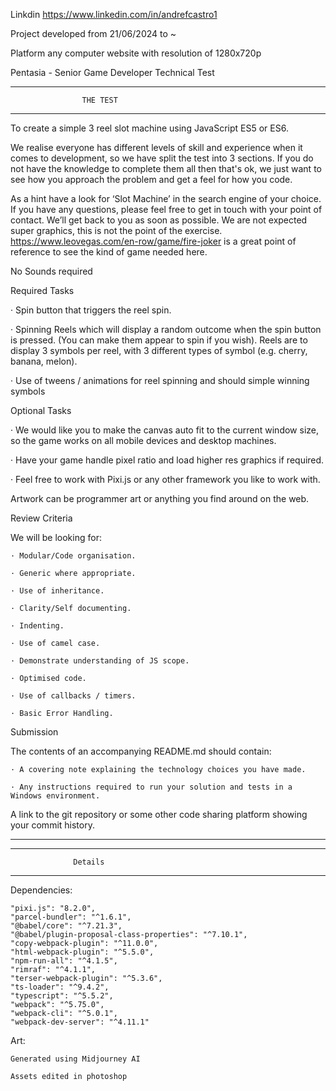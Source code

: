 Linkdin https://www.linkedin.com/in/andrefcastro1

Project developed from 21/06/2024 to ~

Platform any computer website with resolution of 1280x720p

Pentasia - Senior Game Developer Technical Test


***************************************************
                    THE TEST
***************************************************


To create a simple 3 reel slot machine using JavaScript ES5 or ES6.

We realise everyone has different levels of skill and experience when it comes to development, so we have split the test into 3 sections. If you do not have the knowledge to complete them all then that's ok, we just want to see how you approach the problem and get a feel for how you code.

As a hint have a look for ‘Slot Machine’ in the search engine of your choice. If you have any questions, please feel free to get in touch with your point of contact. We’ll get back to you as soon as possible. We are not expected super graphics, this is not the point of the exercise. https://www.leovegas.com/en-row/game/fire-joker is a great point of reference to see the kind of game needed here.

No Sounds required

Required Tasks

· Spin button that triggers the reel spin.

· Spinning Reels which will display a random outcome when the spin button is pressed. (You can make them appear to spin if you wish). Reels are to display 3 symbols per reel, with 3 different types of symbol (e.g. cherry, banana, melon).

· Use of tweens / animations for reel spinning and should simple winning symbols

Optional Tasks

· We would like you to make the canvas auto fit to the current window size, so the game works on all mobile devices and desktop machines.

· Have your game handle pixel ratio and load higher res graphics if required.

· Feel free to work with Pixi.js or any other framework you like to work with.

Artwork can be programmer art or anything you find around on the web.

Review Criteria

We will be looking for:

    · Modular/Code organisation.

    · Generic where appropriate.

    · Use of inheritance.

    · Clarity/Self documenting.

    · Indenting.

    · Use of camel case.

    · Demonstrate understanding of JS scope.

    · Optimised code.

    · Use of callbacks / timers.

    · Basic Error Handling.

Submission

The contents of an accompanying README.md should contain:

    · A covering note explaining the technology choices you have made.

    · Any instructions required to run your solution and tests in a Windows environment.

A link to the git repository or some other code sharing platform showing your commit history.

----------------------------------------------------

***************************************************
                  Details
***************************************************

Dependencies:

    "pixi.js": "8.2.0",
    "parcel-bundler": "^1.6.1",
    "@babel/core": "^7.21.3",
    "@babel/plugin-proposal-class-properties": "^7.10.1",
    "copy-webpack-plugin": "^11.0.0",
    "html-webpack-plugin": "^5.5.0",
    "npm-run-all": "^4.1.5",
    "rimraf": "^4.1.1",
    "terser-webpack-plugin": "^5.3.6",
    "ts-loader": "^9.4.2",
    "typescript": "^5.5.2",
    "webpack": "^5.75.0",
    "webpack-cli": "^5.0.1",
    "webpack-dev-server": "^4.11.1"
    


Art:

    Generated using Midjourney AI

    Assets edited in photoshop
    